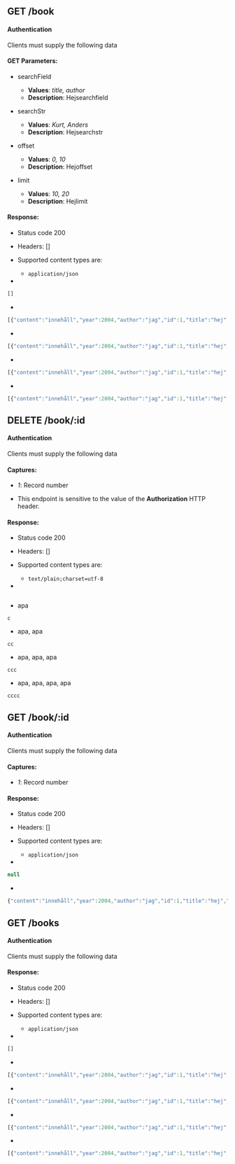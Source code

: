 ## GET /book

#### Authentication



Clients must supply the following data


#### GET Parameters:

- searchField
     - **Values**: *title, author*
     - **Description**: Hejsearchfield

- searchStr
     - **Values**: *Kurt, Anders*
     - **Description**: Hejsearchstr

- offset
     - **Values**: *0, 10*
     - **Description**: Hejoffset

- limit
     - **Values**: *10, 20*
     - **Description**: Hejlimit


#### Response:

- Status code 200
- Headers: []

- Supported content types are:

    - `application/json`

- 

```javascript
[]
```

- 

```javascript
[{"content":"innehåll","year":2004,"author":"jag","id":1,"title":"hej","user_id":null}]
```

- 

```javascript
[{"content":"innehåll","year":2004,"author":"jag","id":1,"title":"hej","user_id":null},{"content":"innehåll","year":2004,"author":"jag","id":1,"title":"hej","user_id":null}]
```

- 

```javascript
[{"content":"innehåll","year":2004,"author":"jag","id":1,"title":"hej","user_id":null},{"content":"innehåll","year":2004,"author":"jag","id":1,"title":"hej","user_id":null},{"content":"innehåll","year":2004,"author":"jag","id":1,"title":"hej","user_id":null}]
```

- 

```javascript
[{"content":"innehåll","year":2004,"author":"jag","id":1,"title":"hej","user_id":null},{"content":"innehåll","year":2004,"author":"jag","id":1,"title":"hej","user_id":null},{"content":"innehåll","year":2004,"author":"jag","id":1,"title":"hej","user_id":null},{"content":"innehåll","year":2004,"author":"jag","id":1,"title":"hej","user_id":null}]
```

## DELETE /book/:id

#### Authentication



Clients must supply the following data


#### Captures:

- *1*: Record number


- This endpoint is sensitive to the value of the **Authorization** HTTP header.

#### Response:

- Status code 200
- Headers: []

- Supported content types are:

    - `text/plain;charset=utf-8`

- 

```

```

- apa

```
c
```

- apa, apa

```
cc
```

- apa, apa, apa

```
ccc
```

- apa, apa, apa, apa

```
cccc
```

## GET /book/:id

#### Authentication



Clients must supply the following data


#### Captures:

- *1*: Record number

#### Response:

- Status code 200
- Headers: []

- Supported content types are:

    - `application/json`

- 

```javascript
null
```

- 

```javascript
{"content":"innehåll","year":2004,"author":"jag","id":1,"title":"hej","user_id":null}
```

## GET /books

#### Authentication



Clients must supply the following data


#### Response:

- Status code 200
- Headers: []

- Supported content types are:

    - `application/json`

- 

```javascript
[]
```

- 

```javascript
[{"content":"innehåll","year":2004,"author":"jag","id":1,"title":"hej","user_id":null}]
```

- 

```javascript
[{"content":"innehåll","year":2004,"author":"jag","id":1,"title":"hej","user_id":null},{"content":"innehåll","year":2004,"author":"jag","id":1,"title":"hej","user_id":null}]
```

- 

```javascript
[{"content":"innehåll","year":2004,"author":"jag","id":1,"title":"hej","user_id":null},{"content":"innehåll","year":2004,"author":"jag","id":1,"title":"hej","user_id":null},{"content":"innehåll","year":2004,"author":"jag","id":1,"title":"hej","user_id":null}]
```

- 

```javascript
[{"content":"innehåll","year":2004,"author":"jag","id":1,"title":"hej","user_id":null},{"content":"innehåll","year":2004,"author":"jag","id":1,"title":"hej","user_id":null},{"content":"innehåll","year":2004,"author":"jag","id":1,"title":"hej","user_id":null},{"content":"innehåll","year":2004,"author":"jag","id":1,"title":"hej","user_id":null}]
```

